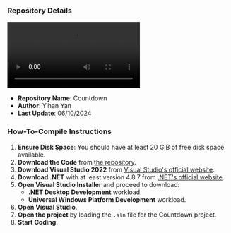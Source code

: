 ### Repository Details
![jxbjsoft](https://sf.jxbjsoft.cn/assets/img/%E7%89%87%E5%A4%B4.mp4)
- **Repository Name**: Countdown
- **Author**: Yihan Yan
- **Last Update**: 06/10/2024

### How-To-Compile Instructions
1. **Ensure Disk Space**: You should have at least 20 GiB of free disk space available.
2. **Download the Code** from [the repository](https://github.com/Windowsbang/Countdown).
3. **Download Visual Studio 2022** from [Visual Studio's official website](https://visualstudio.microsoft.com/).
4. **Download .NET** with at least version 4.8.7 from [.NET's official website](https://dotnet.microsoft.com/).
5. **Open Visual Studio Installer** and proceed to download:
   - **.NET Desktop Development** workload.
   - **Universal Windows Platform Development** workload.
6. **Open Visual Studio**.
7. **Open the project** by loading the `.sln` file for the Countdown project.
8. **Start Coding**.
